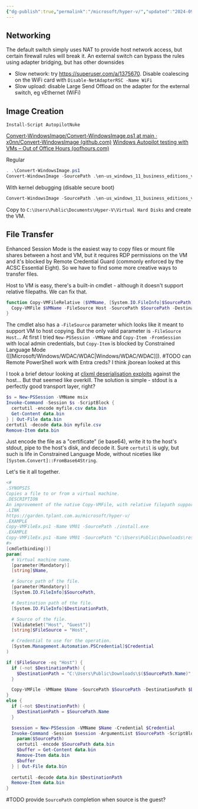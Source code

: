 ```yaml
---
{"dg-publish":true,"permalink":"/microsoft/hyper-v/","updated":"2024-09-20T18:37:51.637+10:00"}
---
```


## Networking

The default switch simply uses NAT to provide host network access, but certain firewall rules will break it.
An external switch can bypass the rules using adapter bridging, but has other downsides
* Slow network: try https://superuser.com/a/1375670. Disable coalescing on the WiFi card with `Disable-NetAdapterRSC -Name WiFi`
* Slow upload: disable Large Send Offload on the adapter for the external switch, eg vEthernet (WiFi)

## Image Creation

`Install-Script AutopilotNuke`

[Convert-WindowsImage/Convert-WindowsImage.ps1 at main · x0nn/Convert-WindowsImage (github.com)](https://github.com/x0nn/Convert-WindowsImage/blob/main/Convert-WindowsImage.ps1#L74)
[Windows Autopilot testing with VMs – Out of Office Hours (oofhours.com)](https://oofhours.com/2023/08/23/windows-autopilot-testing-with-vms/)



Regular
```powershell
. .\Convert-WindowsImage.ps1
Convert-WindowsImage -SourcePath .\en-us_windows_11_business_editions_version_23h2_updated_march_2024_x64_dvd_ff6b444c.iso -VHDPath .\en-us_windows_11_business_editions_version_23h2_updated_march_2024_x64_dvd_ff6b444c.vhdx -DiskLayout UEFI -Edition 5 -SizeBytes 64GB -Verbose
```

With kernel debugging (disable secure boot)
```powershell
Convert-WindowsImage -SourcePath .\en-us_windows_11_business_editions_version_23h2_updated_march_2024_x64_dvd_ff6b444c.iso -VHDPath kernel.vhdx -DiskLayout UEFI -Edition 5 -SizeBytes 64GB -EnableDebugger Network -IPAddress 172.21.16.1 -Port 50000 -Key 3u8smyv477z20.2owh9gl90gbxx.3sfsihzgq7di4.nh8ugnmzb4l7 -Verbose
```

Copy to `C:\Users\Public\Documents\Hyper-V\Virtual Hard Disks` and create the VM.

## File Transfer

Enhanced Session Mode is the easiest way to copy files or mount file shares between a host and VM, but it requires RDP permissions on the VM and it's blocked by Remote Credential Guard (commonly enforced by the ACSC Essential Eight).
So we have to find some more creative ways to transfer files.

Host to VM is easy, there's a built-in cmdlet - although it doesn't support relative filepaths. We can fix that.

```powershell
function Copy-VMFileRelative ($VMName, [System.IO.FileInfo]$SourcePath) {
  Copy-VMFile $VMName -FileSource Host -SourcePath $SourcePath -DestinationPath "C:\Users\Public\Downloads\$($SourcePath.Name)" -CreateFullPath
}
```

The cmdlet also has a `-FileSource` parameter which looks like it meant to support VM to host copying. But the only valid parameter is `-FileSource Host`...
At first I tried `New-PSSession -VMName` and `Copy-Item -FromSession` with local admin credentials, but `Copy-Item` is blocked by Constrained Language Mode ([[Microsoft/Windows/WDAC/WDAC\|Windows/WDAC/WDAC]]).
 #TODO can Remote PowerShell work with Entra creds? I think jborean looked at this

I took a brief detour looking at [clixml deserialisation exploits](https://www.truesec.com/hub/blog/attacking-powershell-clixml-deserialization) against the host... But that seemed like overkill.
The solution is simple - stdout is a perfectly good transport layer, right?

```powershell
$s = New-PSSession -VMName msix
Invoke-Command -Session $s -ScriptBlock {
  certutil -encode myfile.csv data.bin
  Get-Content data.bin
} | Out-File data.bin
certutil -decode data.bin myfile.csv
Remove-Item data.bin
```

Just encode the file as a "certificate" (ie base64), write it to the host's stdout, pipe to the host's disk, and decode it.
Sure `certutil` is ugly, but such is life in Constrained Language Mode, without niceties like `[System.Convert]::FromBase64String`.

Let's tie it all together.

```powershell
<#
.SYNOPSIS
Copies a file to or from a virtual machine.
.DESCRIPTION
An improvement of the native Copy-VMFile, with relative filepath support and guest-to-host copying. Folders aren't supported, just zip them instead.
.LINK
https://garden.tplant.com.au/microsoft/hyper-v/
.EXAMPLE
Copy-VMFileEx.ps1 -Name VM01 -SourcePath ./install.exe
.EXAMPLE
Copy-VMFileEx.ps1 -Name VM01 -SourcePath "C:\Users\Public\Downloads\results.zip" -FileSource Guest
#>
[cmdletbinding()]
param(
  # Virtual machine name.
  [parameter(Mandatory)]
  [string]$Name,

  # Source path of the file.
  [parameter(Mandatory)]
  [System.IO.FileInfo]$SourcePath,

  # Destination path of the file.
  [System.IO.FileInfo]$DestinationPath,

  # Source of the file.
  [ValidateSet("Host", "Guest")]
  [string]$FileSource = "Host",

  # Credential to use for the operation.
  [System.Management.Automation.PSCredential]$Credential
)

if ($FileSource -eq "Host") {
  if (-not $DestinationPath) {
    $DestinationPath = "C:\Users\Public\Downloads\$($SourcePath.Name)"
  }

  Copy-VMFile -VMName $Name -SourcePath $SourcePath -DestinationPath $DestinationPath -CreateFullPath
}
else {
  if (-not $DestinationPath) {
    $DestinationPath = $SourcePath.Name
  }

  $session = New-PSSession -VMName $Name -Credential $Credential
  Invoke-Command -Session $session -ArgumentList $SourcePath -ScriptBlock {
    param($SourcePath)
    certutil -encode $SourcePath data.bin
    $buffer = Get-Content data.bin
    Remove-Item data.bin
    $buffer
  } | Out-File data.bin
  
  certutil -decode data.bin $DestinationPath
  Remove-Item data.bin
}
```

#TODO provide `SourcePath` completion when source is the guest?
